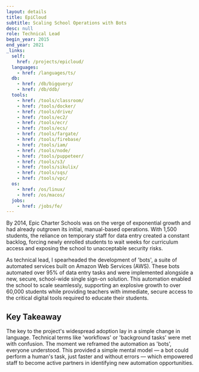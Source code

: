 ```yaml
---
layout: details
title: EpiCloud
subtitle: Scaling School Operations with Bots
desc: null
role: Technical Lead
begin_year: 2015
end_year: 2021
_links:
  self:
    href: /projects/epicloud/
  languages:
    - href: /languages/ts/
  db:
    - href: /db/bigquery/
    - href: /db/ddb/
  tools:
    - href: /tools/classroom/
    - href: /tools/docker/
    - href: /tools/drive/
    - href: /tools/ec2/
    - href: /tools/ecr/
    - href: /tools/ecs/
    - href: /tools/fargate/
    - href: /tools/firebase/
    - href: /tools/iam/
    - href: /tools/node/
    - href: /tools/puppeteer/
    - href: /tools/s3/
    - href: /tools/sikulix/
    - href: /tools/sqs/
    - href: /tools/vpc/
  os:
    - href: /os/linux/
    - href: /os/macos/
  jobs:
    - href: /jobs/fe/
---
```


By 2014, Epic Charter Schools was on the verge of exponential growth and had already outgrown its initial, manual-based operations. With 1,500 students, the reliance on temporary staff for data entry created a constant backlog, forcing newly enrolled students to wait weeks for curriculum access and exposing the school to unacceptable security risks.

As technical lead, I spearheaded the development of 'bots', a suite of automated services built on Amazon Web Services (AWS). These bots automated over 95% of data entry tasks and were implemented alongside a new, secure, school-wide single sign-on solution. This automation enabled the school to scale seamlessly, supporting an explosive growth to over 60,000 students while providing teachers with immediate, secure access to the critical digital tools required to educate their students.

## Key Takeaway

The key to the project's widespread adoption lay in a simple change in language. Technical terms like 'workflows' or 'background tasks' were met with confusion. The moment we reframed the automation as 'bots', everyone understood. This provided a simple mental model — a bot could perform a human's task, just faster and without errors — which empowered staff to become active partners in identifying new automation opportunities.
